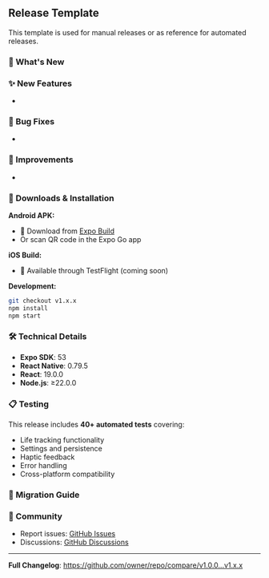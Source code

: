 ## Release Template

This template is used for manual releases or as reference for automated releases.

### 🎯 What's New

<!-- Summarize the key changes in this release -->

### ✨ New Features
<!-- List new features added -->
- 

### 🐛 Bug Fixes  
<!-- List bugs fixed -->
- 

### 🔧 Improvements
<!-- List improvements and optimizations -->
- 

### 🚀 Downloads & Installation

**Android APK:**
- 📱 Download from [Expo Build](https://expo.dev)
- Or scan QR code in the Expo Go app

**iOS Build:**
- 🍎 Available through TestFlight (coming soon)

**Development:**
```bash
git checkout v1.x.x
npm install
npm start
```

### 🛠️ Technical Details

- **Expo SDK**: 53
- **React Native**: 0.79.5
- **React**: 19.0.0
- **Node.js**: ≥22.0.0

### 📋 Testing

This release includes **40+ automated tests** covering:
- Life tracking functionality
- Settings and persistence  
- Haptic feedback
- Error handling
- Cross-platform compatibility

### 🔄 Migration Guide

<!-- Include if there are breaking changes -->

### 💬 Community

- Report issues: [GitHub Issues](https://github.com/owner/repo/issues)
- Discussions: [GitHub Discussions](https://github.com/owner/repo/discussions)

---

**Full Changelog**: https://github.com/owner/repo/compare/v1.0.0...v1.x.x
